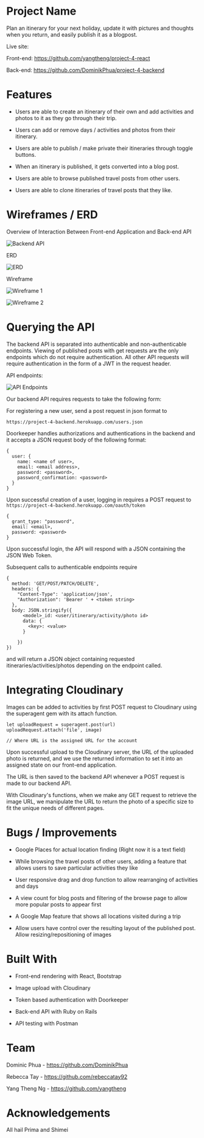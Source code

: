 Project Name
================================
Plan an itinerary for your next holiday, update it with pictures and thoughts when you return, and easily publish it as a blogpost.

Live site:

Front-end: https://github.com/yangtheng/project-4-react

Back-end: https://github.com/DominikPhua/project-4-backend


Features
================================
* Users are able to create an itinerary of their own and add activities and photos to it as they go through their trip.

* Users can add or remove days / activities and photos from their itinerary.

* Users are able to publish / make private their itineraries through toggle buttons.

* When an itinerary is published, it gets converted into a blog post.

* Users are able to browse published travel posts from other users.

* Users are able to clone itineraries of travel posts that they like.

Wireframes / ERD
================================

Overview of Interaction Between Front-end Application and Back-end API

![Backend API](./public/pictures/back_api.jpg?raw=true "Optional Title")

ERD

![ERD](./public/pictures/erd.jpg?raw=true "Optional Title")

Wireframe

![Wireframe 1](./public/pictures/wireframe_1.jpg?raw=true "Optional Title")

![Wireframe 2](./public/pictures/wireframe_2.jpg?raw=true "Optional Title")

Querying the API
================================
The backend API is separated into authenticable and non-authenticable endpoints.
Viewing of published posts with get requests are the only endpoints which do not require authentication.
All other API requests will require authentication in the form of a JWT in the request header.

API endpoints:

![API Endpoints](./public/pictures/api_endpoint.jpg?raw=true "Optional Title")

Our backend API requires requests to take the following form:

For registering a new user, send a post request in json format to

`https://project-4-backend.herokuapp.com/users.json`

Doorkeeper handles authorizations and authentications in the backend and it accepts a JSON request body of the following format:

```
{
  user: {
    name: <name of user>,
    email: <email address>,
    password: <password>,
    password_confirmation: <password>
  }
}
```
Upon successful creation of a user, logging in requires a POST request to `https://project-4-backend.herokuapp.com/oauth/token`

```
{
  grant_type: "password",
  email: <email>,
  password: <password>
}
```

Upon successful login, the API will respond with a JSON containing the JSON Web Token.

Subsequent calls to authenticable endpoints require
```
{
  method: 'GET/POST/PATCH/DELETE',
  headers: {
    "Content-Type": 'application/json',
    "Authorization": 'Bearer ' + <token string>
  },
  body: JSON.stringify({
      <model>_id: <user/itinerary/activity/photo id>
      data: {
        <key>: <value>
      }

    })
})
```
and will return a JSON object containing requested itineraries/activities/photos depending on the endpoint called.

Integrating Cloudinary
================================

Images can be added to activities by first POST request to Cloudinary using the superagent gem with its attach function.

```
let uploadRequest = superagent.post(url)
uploadRequest.attach('file', image)

// Where URL is the assigned URL for the account
```

Upon successful upload to the Cloudinary server, the URL of the uploaded photo is returned, and we use the returned information to set it into an assigned state on our front-end application.

The URL is then saved to the backend API whenever a POST request is made to our backend API.

With Cloudinary's functions, when we make any GET request to retrieve the image URL, we manipulate the URL to return the photo of a specific size to fit the unique needs of different pages.

Bugs / Improvements
================================
* Google Places for actual location finding (Right now it is a text field)

* While browsing the travel posts of other users, adding a feature that allows users to save particular activities they like

* User responsive drag and drop function to allow rearranging of activities and days

* A view count for blog posts and filtering of the browse page to allow more popular posts to appear first

* A Google Map feature that shows all locations visited during a trip

* Allow users have control over the resulting layout of the published post. Allow resizing/repositioning of images

Built With
================================
* Front-end rendering with React, Bootstrap

* Image upload with Cloudinary

* Token based authentication with Doorkeeper

* Back-end API with Ruby on Rails

* API testing with Postman


Team
================================
Dominic Phua - https://github.com/DominikPhua

Rebecca Tay - https://github.com/rebeccatay92

Yang Theng Ng - https://github.com/yangtheng

Acknowledgements
================================
All hail Prima and Shimei
